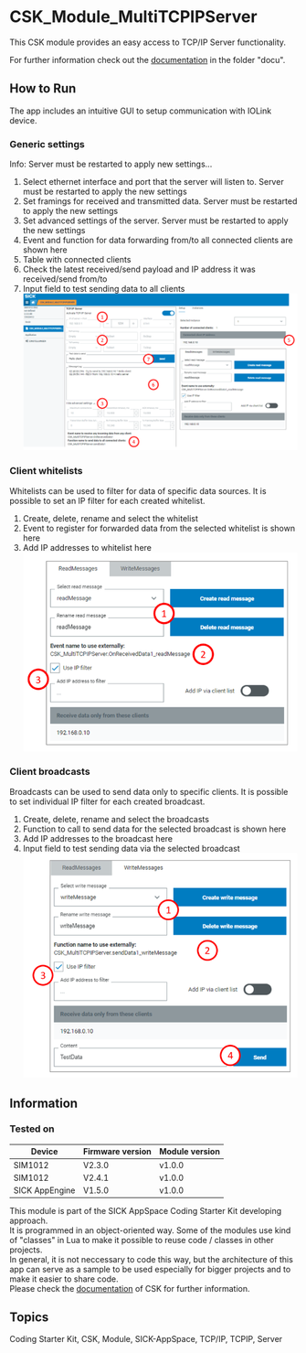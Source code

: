 # CSK_Module_MultiTCPIPServer
This CSK module provides an easy access to TCP/IP Server functionality.

For further information check out the [documentation](https://raw.githack.com/SICKAppSpaceCodingStarterKit/CSK_Module_MultiTCPIPServer/main/docu/CSK_Module_MultiTCPIPServer.html) in the folder "docu".

## How to Run

The app includes an intuitive GUI to setup communication with IOLink device.

### Generic settings

Info: Server must be restarted to apply new settings...  

1. Select ethernet interface and port that the server will listen to. Server must be restarted to apply the new settings
2. Set framings for received and transmitted data. Server must be restarted to apply the new settings
3. Set advanced settings of the server. Server must be restarted to apply the new settings
4. Event and function for data forwarding from/to all connected clients are shown here
5. Table with connected clients
6. Check the latest received/send payload and IP address it was received/send from/to
7. Input field to test sending data to all clients
![plot](./docu/media/genericSettings.png)

### Client whitelists
Whitelists can be used to filter for data of specific data sources. It is possible to set an IP filter for each created whitelist.  
1. Create, delete, rename and select the whitelist
2. Event to register for forwarded data from the selected whitelist is shown here
3. Add IP addresses to whitelist here
![plot](./docu/media/clientWhitelist.png)

### Client broadcasts
Broadcasts can be used to send data only to specific clients. It is possible to set individual IP filter for each created broadcast.  
1. Create, delete, rename and select the broadcasts
2. Function to call to send data for the selected broadcast is shown here
3. Add IP addresses to the broadcast here
4. Input field to test sending data via the selected broadcast
![plot](./docu/media/clientBroadcast.png)

## Information

### Tested on

|Device|Firmware version|Module version|
|--|--|--|
|SIM1012|V2.3.0|v1.0.0|
|SIM1012|V2.4.1|v1.0.0|
|SICK AppEngine|V1.5.0|v1.0.0|

This module is part of the SICK AppSpace Coding Starter Kit developing approach.  
It is programmed in an object-oriented way. Some of the modules use kind of "classes" in Lua to make it possible to reuse code / classes in other projects.  
In general, it is not neccessary to code this way, but the architecture of this app can serve as a sample to be used especially for bigger projects and to make it easier to share code.  
Please check the [documentation](https://github.com/SICKAppSpaceCodingStarterKit/.github/blob/main/docu/SICKAppSpaceCodingStarterKit_Documentation.md) of CSK for further information.  

## Topics

Coding Starter Kit, CSK, Module, SICK-AppSpace, TCP/IP, TCPIP, Server
